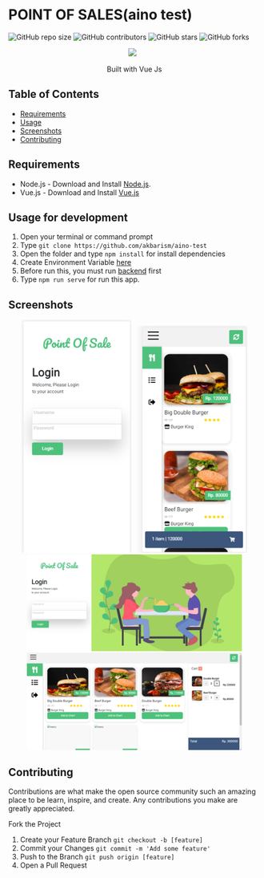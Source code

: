 # POINT OF SALES(aino test)

![GitHub repo size](https://img.shields.io/github/repo-size/akbarism/aino-test)
![GitHub contributors](https://img.shields.io/github/contributors/akbarism/aino-test)
![GitHub stars](https://img.shields.io/github/stars/akbarism/aino-test)
![GitHub forks](https://img.shields.io/github/forks/akbarism/aino-test?style=social)

<p align="center">
  <img height="100" src="https://vuejs.org/images/logo.png"> &nbsp
</p>
<p align="center">
  Built with Vue Js
</p>

## Table of Contents

- [Requirements](#requirements)
- [Usage](#usage-for-development)
- [Screenshots](#screenshots)
- [Contributing](#contributing)

## Requirements

- Node.js - Download and Install [Node.js](https://nodejs.org/en/).
- Vue.js - Download and Install [Vue.js](https://vuejs.org/v2/guide/)

## Usage for development

1. Open your terminal or command prompt
2. Type `git clone https://github.com/akbarism/aino-test`
3. Open the folder and type `npm install` for install dependencies
4. Create Environment Variable [here](#create-environment-variable)
5. Before run this, you must run [backend](#related-project-backend) first
6. Type `npm run serve` for run this app.


## Screenshots


<div align="center" margin-bottom="10px">
    <img width="220" src="https://raw.githubusercontent.com/akbarism/aino-test/master/src/screenshoot/login-res.png"> &nbsp
    <img width="220" src="https://raw.githubusercontent.com/akbarism/aino-test/master/src/screenshoot/home-res.png"> 
</div>
<div align="center" margin-bottom="10px">
    <img width="430" src="https://raw.githubusercontent.com/akbarism/aino-test/master/src/screenshoot/aino-login.png">
</div>
<div align="center" margin-bottom="10px">
    <img width="430" src="https://raw.githubusercontent.com/akbarism/aino-test/master/src/screenshoot/aino-home.png">
</div>

## Contributing

Contributions are what make the open source community such an amazing place to be learn, inspire, and create. Any contributions you make are greatly appreciated.

Fork the Project
1. Create your Feature Branch  ```git checkout -b [feature]```
2. Commit your Changes ```git commit -m 'Add some feature'```
3. Push to the Branch ```git push origin [feature]```
4. Open a Pull Request
